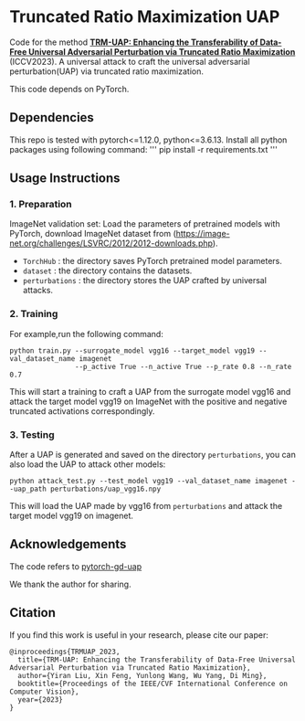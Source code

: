 # Truncated Ratio Maximization UAP
Code for the method [**TRM-UAP: Enhancing the Transferability of Data-Free Universal Adversarial Perturbation via Truncated Ratio Maximization**](https://iccv2023.thecvf.com/main.conference.program-107.php) (ICCV2023). A universal attack to craft the universal adversarial perturbation(UAP) via truncated ratio maximization.

This code depends on PyTorch.

## Dependencies

This repo is tested with pytorch<=1.12.0, python<=3.6.13.
Install all python packages using following command:
'''
pip install -r requirements.txt
'''

## Usage Instructions

### 1. Preparation

ImageNet validation set:
   Load the parameters of pretrained models with PyTorch, download ImageNet dataset from (https://image-net.org/challenges/LSVRC/2012/2012-downloads.php).
- `TorchHub` : the directory saves PyTorch pretrained model parameters.
- `dataset` : the directory contains the datasets.
- `perturbations` : the directory stores the UAP crafted by universal attacks. 



### 2. Training

For example,run the following command:

```
python train.py --surrogate_model vgg16 --target_model vgg19 --val_dataset_name imagenet 
                --p_active True --n_active True --p_rate 0.8 --n_rate 0.7
```
This will start a training to craft a UAP from the surrogate model vgg16 and attack the target model vgg19 on ImageNet with the positive and negative truncated activations correspondingly.


### 3. Testing
After a UAP is generated and saved on the directory `perturbations`, you can also load the UAP to attack other models:
```
python attack_test.py --test_model vgg19 --val_dataset_name imagenet --uap_path perturbations/uap_vgg16.npy
```
This will load the UAP made by vgg16 from `perturbations` and attack the target model vgg19 on imagenet.


## Acknowledgements
The code refers to [pytorch-gd-uap](https://github.com/psandovalsegura/pytorch-gd-uap)

We thank the author for sharing.

## Citation
If you find this work is useful in your research, please cite our paper:
```
@inproceedings{TRMUAP_2023,
  title={TRM-UAP: Enhancing the Transferability of Data-Free Universal Adversarial Perturbation via Truncated Ratio Maximization},
  author={Yiran Liu, Xin Feng, Yunlong Wang, Wu Yang, Di Ming},
  booktitle={Proceedings of the IEEE/CVF International Conference on Computer Vision},
  year={2023}
}
```
